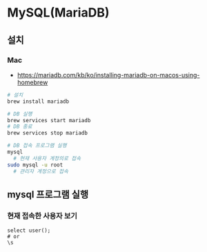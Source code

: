 # MySQL(MariaDB)

## 설치
### Mac
* https://mariadb.com/kb/ko/installing-mariadb-on-macos-using-homebrew
```sh
# 설치
brew install mariadb

# DB 실행
brew services start mariadb
# DB 종료
brew services stop mariadb

# DB 접속 프로그램 실행
mysql
  # 현재 사용자 계정의로 접속
sudo mysql -u root
  # 관리자 계정으로 접속
```

## mysql 프로그램 실행
### 현재 접속한 사용자 보기
```mysql
select user();
# or
\s
```
